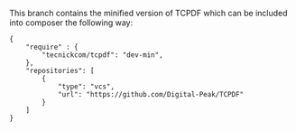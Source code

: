 This branch contains the minified version of TCPDF which can be included into composer the following way:

	{
		"require" : {
			"tecnickcom/tcpdf": "dev-min",
		},
		"repositories": [
			{
				"type": "vcs",
				"url": "https://github.com/Digital-Peak/TCPDF"
			}
		]
	}